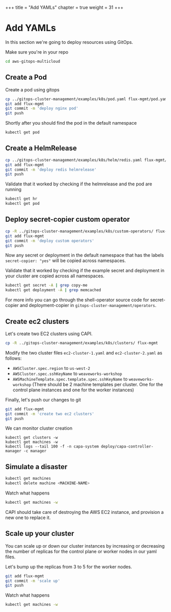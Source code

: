 +++
title = "Add YAMLs"
chapter = true
weight = 31
+++

# Add YAMLs

In this section we're going to deploy resources using GitOps.

Make sure you're in your repo

```sh
cd aws-gitops-multicloud
```

## Create a Pod

Create a pod using gitops

```sh
cp ../gitops-cluster-management/examples/k8s/pod.yaml flux-mgmt/pod.yaml
git add flux-mgmt
git commit -m 'deploy nginx pod'
git push
```

Shortly after you should find the pod in the default namespace

```sh
kubectl get pod
```

## Create a HelmRelease

```sh
cp ../gitops-cluster-management/examples/k8s/helm/redis.yaml flux-mgmt/redis.yaml
git add flux-mgmt
git commit -m 'deploy redis helmrelease'
git push
```

Validate that it worked by checking if the helmrelease and the pod are running

```sh
kubectl get hr
kubectl get pod
```

## Deploy secret-copier custom operator

```sh
cp -R ../gitops-cluster-management/examples/k8s/custom-operators/ flux-mgmt
git add flux-mgmt
git commit -m 'deploy custom operators'
git push
```

Now any secret or deployment in the default namespace that has the labels `secret-copier: "yes"` will be copied across namespaces.

Validate that it worked by checking if the example secret and deployment in your cluster are copied across all namespaces.

```sh
kubectl get secret -A | grep copy-me
kubectl get deployment -A | grep memcached
```

For more info you can go through the shell-operator source code for secret-copier and deployment-copier in `gitops-cluster-management/operators`.

## Create ec2 clusters

Let's create two EC2 clusters using CAPI.

```sh
cp -R ../gitops-cluster-management/examples/k8s/clusters/ flux-mgmt
```

Modify the two cluster files `ec2-cluster-1.yaml` and `ec2-cluster-2.yaml` as follows:

* `AWSCluster.spec.region` to `us-west-2`
* `AWSCluster.spec.sshKeyName` to `weaveworks-workshop`
* `AWSMachineTemplate.spec.template.spec.sshKeyName` to `weaveworks-workshop` (There should be 2 machine templates per cluster. One for the control plane instances and one for the worker instances)

Finally, let's push our changes to git

```sh
git add flux-mgmt
git commit -m 'create two ec2 clusters'
git push
```

We can monitor cluster creation

```
kubectl get clusters -w
kubectl get machines -w
kubectl logs --tail 100 -f -n capa-system deploy/capa-controller-manager -c manager
```

## Simulate a disaster

```sh
kubectl get machines
kubectl delete machine <MACHINE-NAME>
```

Watch what happens

```sh
kubectl get machines -w
```

CAPI should take care of destroying the AWS EC2 instance, and provision a new one to replace it.


## Scale up your cluster

You can scale up or down our cluster instances by increasing or decreasing the number of replicas for the control plane or worker nodes in our yaml files.

Let's bump up the replicas from 3 to 5 for the worker nodes.

```sh
git add flux-mgmt
git commit -m 'scale up'
git push
```

Watch what happens

```sh
kubectl get machines -w
```